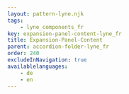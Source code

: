 ```yaml
---
layout: pattern-lyne.njk
tags: 
    - lyne_components_fr
key: expansion-panel-content-lyne_fr
title: Expansion-Panel-Content
parent: accordion-folder-lyne_fr
order: 240
excludeInNavigation: true
availablelanguages: 
    - de
    - en
---
```

